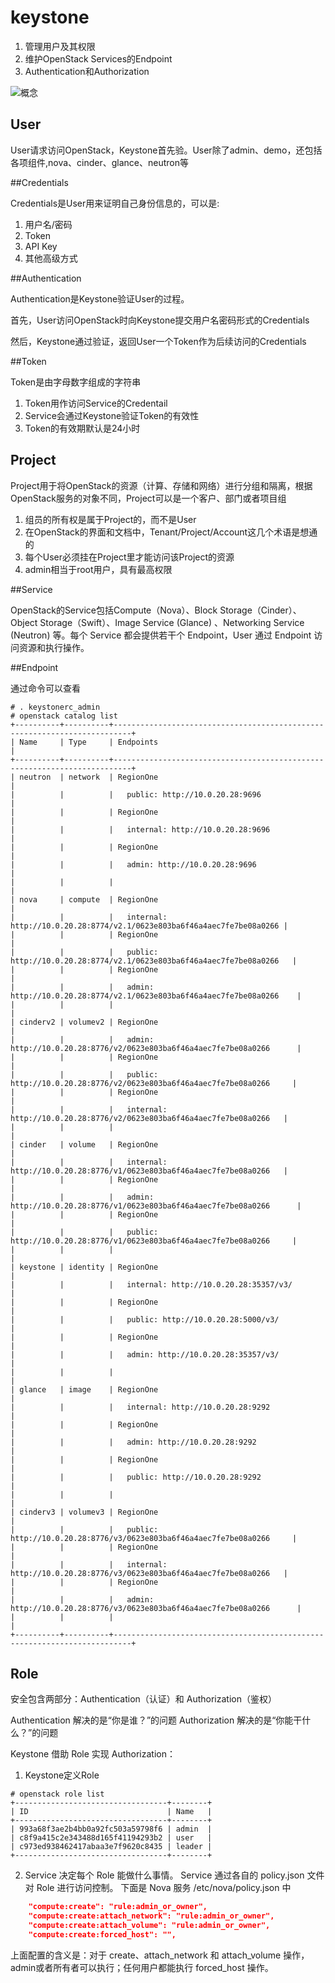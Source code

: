 # keystone

1. 管理用户及其权限
2. 维护OpenStack Services的Endpoint
3. Authentication和Authorization

![概念](http://oydlbqndl.bkt.clouddn.com/Snipaste_2017-10-26_10-51-29.png)

## User

User请求访问OpenStack，Keystone首先验。User除了admin、demo，还包括各项组件,nova、cinder、glance、neutron等

##Credentials

Credentials是User用来证明自己身份信息的，可以是:

1. 用户名/密码
2. Token
3. API Key
4. 其他高级方式

##Authentication

Authentication是Keystone验证User的过程。

首先，User访问OpenStack时向Keystone提交用户名密码形式的Credentials

然后，Keystone通过验证，返回User一个Token作为后续访问的Credentials

##Token

Token是由字母数字组成的字符串

1. Token用作访问Service的Credentail
2. Service会通过Keystone验证Token的有效性
3. Token的有效期默认是24小时

## Project

Project用于将OpenStack的资源（计算、存储和网络）进行分组和隔离，根据OpenStack服务的对象不同，Project可以是一个客户、部门或者项目组

1. 组员的所有权是属于Project的，而不是User
2. 在OpenStack的界面和文档中，Tenant/Project/Account这几个术语是想通的
3. 每个User必须挂在Project里才能访问该Project的资源
4. admin相当于root用户，具有最高权限

##Service

OpenStack的Service包括Compute（Nova）、Block Storage（Cinder）、Object Storage（Swift）、Image Service (Glance) 、Networking Service (Neutron) 等。每个 Service 都会提供若干个 Endpoint，User 通过 Endpoint 访问资源和执行操作。

##Endpoint

通过命令可以查看

```shell
# . keystonerc_admin
# openstack catalog list 
+----------+----------+--------------------------------------------------------------------------+
| Name     | Type     | Endpoints                                                                |
+----------+----------+--------------------------------------------------------------------------+
| neutron  | network  | RegionOne                                                                |
|          |          |   public: http://10.0.20.28:9696                                         |
|          |          | RegionOne                                                                |
|          |          |   internal: http://10.0.20.28:9696                                       |
|          |          | RegionOne                                                                |
|          |          |   admin: http://10.0.20.28:9696                                          |
|          |          |                                                                          |
| nova     | compute  | RegionOne                                                                |
|          |          |   internal: http://10.0.20.28:8774/v2.1/0623e803ba6f46a4aec7fe7be08a0266 |
|          |          | RegionOne                                                                |
|          |          |   public: http://10.0.20.28:8774/v2.1/0623e803ba6f46a4aec7fe7be08a0266   |
|          |          | RegionOne                                                                |
|          |          |   admin: http://10.0.20.28:8774/v2.1/0623e803ba6f46a4aec7fe7be08a0266    |
|          |          |                                                                          |
| cinderv2 | volumev2 | RegionOne                                                                |
|          |          |   admin: http://10.0.20.28:8776/v2/0623e803ba6f46a4aec7fe7be08a0266      |
|          |          | RegionOne                                                                |
|          |          |   public: http://10.0.20.28:8776/v2/0623e803ba6f46a4aec7fe7be08a0266     |
|          |          | RegionOne                                                                |
|          |          |   internal: http://10.0.20.28:8776/v2/0623e803ba6f46a4aec7fe7be08a0266   |
|          |          |                                                                          |
| cinder   | volume   | RegionOne                                                                |
|          |          |   internal: http://10.0.20.28:8776/v1/0623e803ba6f46a4aec7fe7be08a0266   |
|          |          | RegionOne                                                                |
|          |          |   admin: http://10.0.20.28:8776/v1/0623e803ba6f46a4aec7fe7be08a0266      |
|          |          | RegionOne                                                                |
|          |          |   public: http://10.0.20.28:8776/v1/0623e803ba6f46a4aec7fe7be08a0266     |
|          |          |                                                                          |
| keystone | identity | RegionOne                                                                |
|          |          |   internal: http://10.0.20.28:35357/v3/                                  |
|          |          | RegionOne                                                                |
|          |          |   public: http://10.0.20.28:5000/v3/                                     |
|          |          | RegionOne                                                                |
|          |          |   admin: http://10.0.20.28:35357/v3/                                     |
|          |          |                                                                          |
| glance   | image    | RegionOne                                                                |
|          |          |   internal: http://10.0.20.28:9292                                       |
|          |          | RegionOne                                                                |
|          |          |   admin: http://10.0.20.28:9292                                          |
|          |          | RegionOne                                                                |
|          |          |   public: http://10.0.20.28:9292                                         |
|          |          |                                                                          |
| cinderv3 | volumev3 | RegionOne                                                                |
|          |          |   public: http://10.0.20.28:8776/v3/0623e803ba6f46a4aec7fe7be08a0266     |
|          |          | RegionOne                                                                |
|          |          |   internal: http://10.0.20.28:8776/v3/0623e803ba6f46a4aec7fe7be08a0266   |
|          |          | RegionOne                                                                |
|          |          |   admin: http://10.0.20.28:8776/v3/0623e803ba6f46a4aec7fe7be08a0266      |
|          |          |                                                                          |
+----------+----------+--------------------------------------------------------------------------+
```

## Role

安全包含两部分：Authentication（认证）和 Authorization（鉴权）

Authentication 解决的是“你是谁？”的问题
Authorization 解决的是“你能干什么？”的问题

Keystone 借助 Role 实现 Authorization：

1. Keystone定义Role

```shell
# openstack role list 
+----------------------------------+--------+
| ID                               | Name   |
+----------------------------------+--------+
| 993a68f3ae2b4bb0a92fc503a59798f6 | admin  |
| c8f9a415c2e343488d165f41194293b2 | user   |
| c973ed938462417abaa3e7f9620c8435 | leader |
+----------------------------------+--------+
```

2. Service 决定每个 Role 能做什么事情。 Service 通过各自的 policy.json 文件对 Role 进行访问控制。 下面是 Nova 服务 /etc/nova/policy.json 中

```json
	"compute:create": "rule:admin_or_owner",
    "compute:create:attach_network": "rule:admin_or_owner",
    "compute:create:attach_volume": "rule:admin_or_owner",
    "compute:create:forced_host": "",
```

上面配置的含义是：对于 create、attach_network 和 attach_volume 操作，admin或者所有者可以执行；任何用户都能执行 forced_host 操作。

